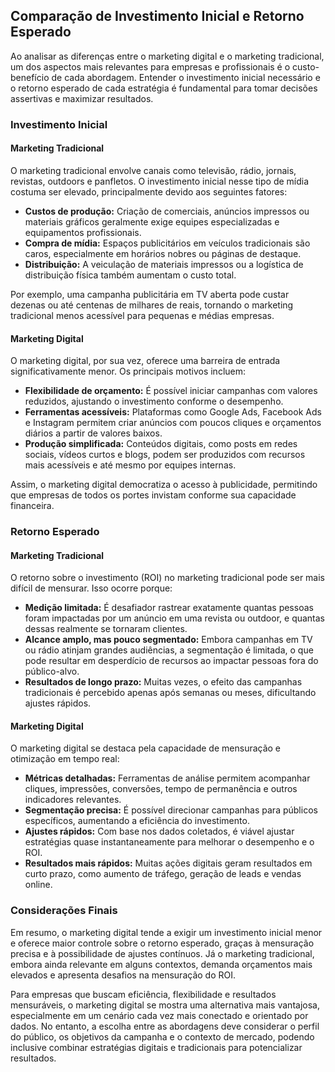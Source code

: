 ## Comparação de Investimento Inicial e Retorno Esperado

Ao analisar as diferenças entre o marketing digital e o marketing tradicional, um dos aspectos mais relevantes para empresas e profissionais é o custo-benefício de cada abordagem. Entender o investimento inicial necessário e o retorno esperado de cada estratégia é fundamental para tomar decisões assertivas e maximizar resultados.

### Investimento Inicial

#### Marketing Tradicional

O marketing tradicional envolve canais como televisão, rádio, jornais, revistas, outdoors e panfletos. O investimento inicial nesse tipo de mídia costuma ser elevado, principalmente devido aos seguintes fatores:

- **Custos de produção:** Criação de comerciais, anúncios impressos ou materiais gráficos geralmente exige equipes especializadas e equipamentos profissionais.
- **Compra de mídia:** Espaços publicitários em veículos tradicionais são caros, especialmente em horários nobres ou páginas de destaque.
- **Distribuição:** A veiculação de materiais impressos ou a logística de distribuição física também aumentam o custo total.

Por exemplo, uma campanha publicitária em TV aberta pode custar dezenas ou até centenas de milhares de reais, tornando o marketing tradicional menos acessível para pequenas e médias empresas.

#### Marketing Digital

O marketing digital, por sua vez, oferece uma barreira de entrada significativamente menor. Os principais motivos incluem:

- **Flexibilidade de orçamento:** É possível iniciar campanhas com valores reduzidos, ajustando o investimento conforme o desempenho.
- **Ferramentas acessíveis:** Plataformas como Google Ads, Facebook Ads e Instagram permitem criar anúncios com poucos cliques e orçamentos diários a partir de valores baixos.
- **Produção simplificada:** Conteúdos digitais, como posts em redes sociais, vídeos curtos e blogs, podem ser produzidos com recursos mais acessíveis e até mesmo por equipes internas.

Assim, o marketing digital democratiza o acesso à publicidade, permitindo que empresas de todos os portes invistam conforme sua capacidade financeira.

### Retorno Esperado

#### Marketing Tradicional

O retorno sobre o investimento (ROI) no marketing tradicional pode ser mais difícil de mensurar. Isso ocorre porque:

- **Medição limitada:** É desafiador rastrear exatamente quantas pessoas foram impactadas por um anúncio em uma revista ou outdoor, e quantas dessas realmente se tornaram clientes.
- **Alcance amplo, mas pouco segmentado:** Embora campanhas em TV ou rádio atinjam grandes audiências, a segmentação é limitada, o que pode resultar em desperdício de recursos ao impactar pessoas fora do público-alvo.
- **Resultados de longo prazo:** Muitas vezes, o efeito das campanhas tradicionais é percebido apenas após semanas ou meses, dificultando ajustes rápidos.

#### Marketing Digital

O marketing digital se destaca pela capacidade de mensuração e otimização em tempo real:

- **Métricas detalhadas:** Ferramentas de análise permitem acompanhar cliques, impressões, conversões, tempo de permanência e outros indicadores relevantes.
- **Segmentação precisa:** É possível direcionar campanhas para públicos específicos, aumentando a eficiência do investimento.
- **Ajustes rápidos:** Com base nos dados coletados, é viável ajustar estratégias quase instantaneamente para melhorar o desempenho e o ROI.
- **Resultados mais rápidos:** Muitas ações digitais geram resultados em curto prazo, como aumento de tráfego, geração de leads e vendas online.

### Considerações Finais

Em resumo, o marketing digital tende a exigir um investimento inicial menor e oferece maior controle sobre o retorno esperado, graças à mensuração precisa e à possibilidade de ajustes contínuos. Já o marketing tradicional, embora ainda relevante em alguns contextos, demanda orçamentos mais elevados e apresenta desafios na mensuração do ROI.

Para empresas que buscam eficiência, flexibilidade e resultados mensuráveis, o marketing digital se mostra uma alternativa mais vantajosa, especialmente em um cenário cada vez mais conectado e orientado por dados. No entanto, a escolha entre as abordagens deve considerar o perfil do público, os objetivos da campanha e o contexto de mercado, podendo inclusive combinar estratégias digitais e tradicionais para potencializar resultados.